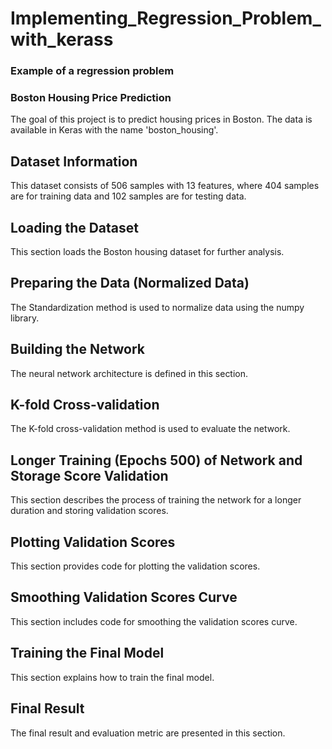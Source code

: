 # Implementing_Regression_Problem_with_kerass
### Example of a regression problem
### Boston Housing Price Prediction

The goal of this project is to predict housing prices in Boston. The data is available in Keras with the name 'boston_housing'.

## Dataset Information

This dataset consists of 506 samples with 13 features, where 404 samples are for training data and 102 samples are for testing data.

## Loading the Dataset

This section loads the Boston housing dataset for further analysis.

## Preparing the Data (Normalized Data)

The Standardization method is used to normalize data using the numpy library.

## Building the Network

The neural network architecture is defined in this section.

## K-fold Cross-validation

The K-fold cross-validation method is used to evaluate the network.

## Longer Training (Epochs 500) of Network and Storage Score Validation

This section describes the process of training the network for a longer duration and storing validation scores.

## Plotting Validation Scores

This section provides code for plotting the validation scores.

## Smoothing Validation Scores Curve

This section includes code for smoothing the validation scores curve.

## Training the Final Model

This section explains how to train the final model.

## Final Result

The final result and evaluation metric are presented in this section.


